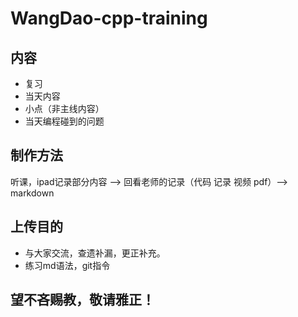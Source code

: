 # WangDao-cpp-training

## 内容
+ 复习
+ 当天内容
+ 小点（非主线内容）
+ 当天编程碰到的问题

## 制作方法
  听课，ipad记录部分内容 --> 回看老师的记录（代码 记录 视频 pdf）--> markdown

## 上传目的

+ 与大家交流，查遗补漏，更正补充。
+ 练习md语法，git指令

## **望不吝赐教，敬请雅正**！

